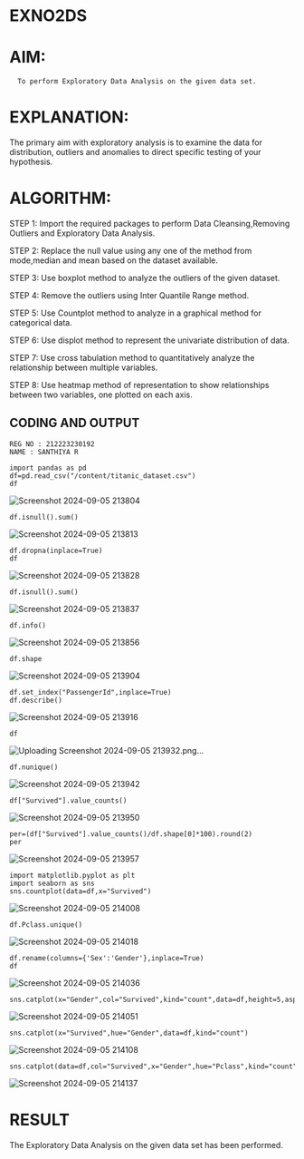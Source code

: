 # EXNO2DS
# AIM:
      To perform Exploratory Data Analysis on the given data set.
      
# EXPLANATION:
  The primary aim with exploratory analysis is to examine the data for distribution, outliers and anomalies to direct specific testing of your hypothesis.
  
# ALGORITHM:
STEP 1: Import the required packages to perform Data Cleansing,Removing Outliers and Exploratory Data Analysis.

STEP 2: Replace the null value using any one of the method from mode,median and mean based on the dataset available.

STEP 3: Use boxplot method to analyze the outliers of the given dataset.

STEP 4: Remove the outliers using Inter Quantile Range method.

STEP 5: Use Countplot method to analyze in a graphical method for categorical data.

STEP 6: Use displot method to represent the univariate distribution of data.

STEP 7: Use cross tabulation method to quantitatively analyze the relationship between multiple variables.

STEP 8: Use heatmap method of representation to show relationships between two variables, one plotted on each axis.

## CODING AND OUTPUT
```
REG NO : 212223230192
NAME : SANTHIYA R
```
```
import pandas as pd
df=pd.read_csv("/content/titanic_dataset.csv")
df
```
![Screenshot 2024-09-05 213804](https://github.com/user-attachments/assets/9372ec79-bc1c-42b7-aee4-c4d02027761b)
```
df.isnull().sum()
```
![Screenshot 2024-09-05 213813](https://github.com/user-attachments/assets/b5cab503-32e4-49d6-b08f-6d9e6db76a84)
```
df.dropna(inplace=True)
df
```
![Screenshot 2024-09-05 213828](https://github.com/user-attachments/assets/1dcc51be-ad4d-4fe2-95bf-4f6ecd7b662b)
```
df.isnull().sum()
```
![Screenshot 2024-09-05 213837](https://github.com/user-attachments/assets/b07c8b2e-e016-4c23-8c4e-cf64362f1210)
```
df.info()
```
![Screenshot 2024-09-05 213856](https://github.com/user-attachments/assets/783c9a00-840a-4010-ba77-3938965a2f44)
```
df.shape
```
![Screenshot 2024-09-05 213904](https://github.com/user-attachments/assets/dada86d0-4bed-4f87-9927-9f53610b0511)
```
df.set_index("PassengerId",inplace=True)
df.describe()
```
![Screenshot 2024-09-05 213916](https://github.com/user-attachments/assets/2e492156-7da0-4392-8262-6c8505c70689)
```
df
```
![Uploading Screenshot 2024-09-05 213932.png…]()
```
df.nunique()
```
![Screenshot 2024-09-05 213942](https://github.com/user-attachments/assets/9ea80252-77bc-4264-8047-987364567163)
```
df["Survived"].value_counts()
```
![Screenshot 2024-09-05 213950](https://github.com/user-attachments/assets/64c12690-4c57-4c4f-bc9c-bbeb961687ec)
```
per=(df["Survived"].value_counts()/df.shape[0]*100).round(2)
per
```
![Screenshot 2024-09-05 213957](https://github.com/user-attachments/assets/9b8c55d1-ac66-4200-9dec-97c4c45ad522)
```
import matplotlib.pyplot as plt
import seaborn as sns
sns.countplot(data=df,x="Survived")
```
![Screenshot 2024-09-05 214008](https://github.com/user-attachments/assets/4fe81911-c5b1-4e45-9e74-07963769ab2e)
```
df.Pclass.unique()
```
![Screenshot 2024-09-05 214018](https://github.com/user-attachments/assets/c43d59e9-4606-4094-a8c3-8878200658b0)
```
df.rename(columns={'Sex':'Gender'},inplace=True)
df
```
![Screenshot 2024-09-05 214036](https://github.com/user-attachments/assets/a5ac9a9e-f12b-4c57-9dba-062ce6af975b)
```
sns.catplot(x="Gender",col="Survived",kind="count",data=df,height=5,aspect=.7)
```
![Screenshot 2024-09-05 214051](https://github.com/user-attachments/assets/9e66f2f1-4511-48d7-bbf8-b0ef59bb6caf)
```
sns.catplot(x="Survived",hue="Gender",data=df,kind="count")
```
![Screenshot 2024-09-05 214108](https://github.com/user-attachments/assets/37e76fc7-17fa-4ea9-abb3-078a63420a3a)
```
sns.catplot(data=df,col="Survived",x="Gender",hue="Pclass",kind="count")
```
![Screenshot 2024-09-05 214137](https://github.com/user-attachments/assets/d0397c0c-af90-4158-9ac5-4eb9b6eb10c1)

# RESULT
The Exploratory Data Analysis on the given data set has been performed.
